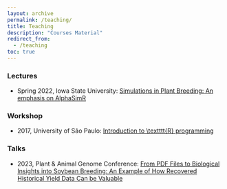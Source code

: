 ```yaml
---
layout: archive
permalink: /teaching/
title: Teaching
description: "Courses Material"
redirect_from:
  - /teaching
toc: true
---
```


### Lectures

- Spring 2022, Iowa State University: [Simulations in Plant Breeding: An emphasis on AlphaSimR](https://raw.githubusercontent.com/mdkrause/mdkrause.github.io/master/_teaching/AlphaSimR_2022.pdf)

### Workshop

- 2017, University of São Paulo: [Introduction to \textttt{R} programming](https://github.com/mdkrause/Workshop_genetica_esalq)

### Talks

- 2023, Plant \& Animal Genome Conference: [From PDF Files to Biological Insights into Soybean Breeding: An Example of How Recovered Historical Yield Data Can be Valuable](https://raw.githubusercontent.com/mdkrause/mdkrause.github.io/master/_teaching/PAG23.pdf)
